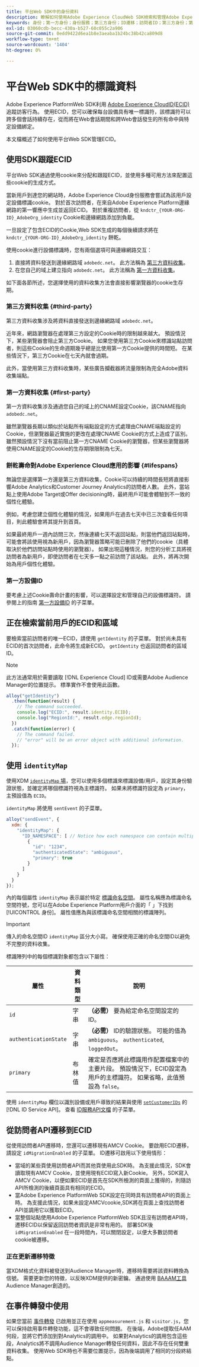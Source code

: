 ```yaml
---
title: 平台Web SDK中的身份資料
description: 瞭解如何使用Adobe Experience CloudWeb SDK檢索和管理Adobe Experience PlatformID(ECID)。
keywords: 身份；第一方身份；身份服務；第三方身份；ID遷移；訪問者ID；第三方身份；第三方CookieEnabled;idMigrationEnabled;getIdentity；同步身份；同步身份；sendIdentity;identityMap;primary;ecid;Identity Namespace;authenticationState;hashEnabled;
exl-id: 03060cdb-becc-430a-b527-60c055c2a906
source-git-commit: 0edd9422d6ea1b8e3aeaba1b24bc38b42ca809d8
workflow-type: tm+mt
source-wordcount: '1404'
ht-degree: 0%

---
```


# 平台Web SDK中的標識資料

Adobe Experience PlatformWeb SDK利用 [Adobe Experience CloudID(ECID)](../../identity-service/ecid.md) 追蹤訪客行為。 使用ECID，您可以確保每台設備具有唯一標識符，該標識符可以跨多個會話持續存在，從而將在Web會話期間和跨Web會話發生的所有命中與特定設備綁定。

本文檔概述了如何使用平台Web SDK管理ECID。

## 使用SDK跟蹤ECID

平台Web SDK通過使用cookie來分配和跟蹤ECID，並使用多種可用方法來配置這些cookie的生成方式。

當新用戶到達您的網站時，Adobe Experience Cloud身份服務會嘗試為該用戶設定設備標識cookie。 對於首次訪問者，在來自Adobe Experience Platform邊緣網路的第一響應中生成並返回ECID。 對於重複訪問者，從 `kndctr_{YOUR-ORG-ID}_AdobeOrg_identity` Cookie和邊緣網路添加到負載。

一旦設定了包含ECID的Cookie,Web SDK生成的每個後續請求將在 `kndctr_{YOUR-ORG-ID}_AdobeOrg_identity` 餅乾。

使用cookie進行設備標識時，您有兩個選項可與邊緣網路交互：

1. 直接將資料發送到邊緣網路域 `adobedc.net`。 此方法稱為 [第三方資料收集](#third-party)。
1. 在您自己的域上建立指向 `adobedc.net`。 此方法稱為 [第一方資料收集](#first-party)。

如下面各節所述，您選擇使用的資料收集方法會直接影響瀏覽器的cookie生存期。

### 第三方資料收集 {#third-party}

第三方資料收集涉及將資料直接發送到邊緣網路域 `adobedc.net`。

近年來，網路瀏覽器在處理第三方設定的Cookie時的限制越來越大。 預設情況下，某些瀏覽器會阻止第三方Cookie。 如果您使用第三方Cookie來標識站點訪問者，則這些Cookie的生命週期幾乎總是比使用第一方Cookie提供的時間短。 在某些情況下，第三方Cookie在七天內就會過期。

此外，當使用第三方資料收集時，某些廣告攔截器將流量限制為完全Adobe資料收集端點。

### 第一方資料收集 {#first-party}

第一方資料收集涉及通過您自己的域上的CNAME設定Cookie，該CNAME指向 `adobedc.net`。

雖然瀏覽器長期以類似於站點所有端點設定的方式處理由CNAME端點設定的Cookie，但瀏覽器最近實施的更改在處理CNAME Cookie的方式上造成了區別。 雖然預設情況下沒有當前阻止第一方CNAME Cookie的瀏覽器，但某些瀏覽器將使用CNAME設定的Cookie的生存期限限制為七天。

### 餅乾壽命對Adobe Experience Cloud應用的影響 {#lifespans}

無論您是選擇第一方還是第三方資料收集，Cookie可以持續的時間長短將直接影響Adobe Analytics和Customer Journey Analytics的訪問者人數。 此外，當站點上使用Adobe Target或Offer decisioning時，最終用戶可能會體驗到不一致的個性化體驗。

例如，考慮您建立個性化體驗的情況，如果用戶在過去七天中已三次查看任何項目，則此體驗會將其提升到首頁。

如果最終用戶一週內訪問三次，然後連續七天不返回站點，則當他們返回站點時，可能會將該使用視為新用戶，因為瀏覽器策略可能已刪除了他們的cookie（具體取決於他們訪問站點時使用的瀏覽器）。 如果出現這種情況，則您的分析工具將視訪問者為新用戶，即使訪問者在七天多一點之前訪問了該站點。 此外，將再次開始為用戶個性化體驗。

### 第一方設備ID

要考慮上述Cookie壽命計畫的影響，可以選擇設定和管理自己的設備標識符。 請參閱上的指南 [第一方設備ID](./first-party-device-ids.md) 的子菜單。

## 正在檢索當前用戶的ECID和區域

要檢索當前訪問者的唯一ECID，請使用 `getIdentity` 的子菜單。 對於尚未具有ECID的首次訪問者，此命令將生成新ECID。 `getIdentity` 也返回訪問者的區域ID。

>[!NOTE]
>
>此方法通常用於需要讀取 [!DNL Experience Cloud] ID或需要Adobe Audience Manager的位置提示。 標準實作不會使用此函數。

```javascript
alloy("getIdentity")
  .then(function(result) {
    // The command succeeded.
    console.log("ECID:", result.identity.ECID);
    console.log("RegionId:", result.edge.regionId);
  })
  .catch(function(error) {
    // The command failed.
    // "error" will be an error object with additional information.
  });
```

## 使用 `identityMap`

使用XDM [`identityMap` 場](../../xdm/schema/composition.md#identityMap)，您可以使用多個標識來標識設備/用戶，設定其身份驗證狀態，並確定將哪個標識符視為主標識符。 如果未將標識符設定為 `primary`，主預設值為 `ECID`。

`identityMap` 將使用 `sentEvent` 的子菜單。

```javascript
alloy("sendEvent", {
  xdm: {
    "identityMap": {
      "ID_NAMESPACE": [ // Notice how each namespace can contain multiple identifiers.
        {
          "id": "1234",
          "authenticatedState": "ambiguous",
          "primary": true
        }
      ]
    }
  }
});
```

內的每個屬性 `identityMap` 表示屬於特定 [標識命名空間](../../identity-service/namespaces.md)。 屬性名稱應為標識命名空間符號，您可以在Adobe Experience Platform用戶介面的「 」下找到[!UICONTROL 身份]。 屬性值應為與該標識命名空間相關的標識陣列。

>[!IMPORTANT]
>
>傳入的命名空間ID `identityMap` 區分大小寫。 確保使用正確的命名空間ID以避免不完整的資料收集。

標識陣列中的每個標識對象都包含以下屬性：

| 屬性 | 資料類型 | 說明 |
| --- | --- | --- |
| `id` | 字串 | **（必需）** 要為給定命名空間設定的ID。 |
| `authenticationState` | 字串 | **（必需）** ID的驗證狀態。 可能的值為 `ambiguous`。 `authenticated`, `loggedOut`。 |
| `primary` | 布林值 | 確定是否應將此標識用作配置檔案中的主要片段。 預設情況下，ECID設定為用戶的主標識符。 如果省略，此值預設為 `false`。 |

使用 `identityMap` 欄位以識別設備或用戶導致的結果與使用 [`setCustomerIDs`](https://experienceleague.adobe.com/docs/id-service/using/id-service-api/methods/setcustomerids.html?lang=en) 的 [!DNL ID Service API]。 查看 [ID服務API文檔](https://experienceleague.adobe.com/docs/id-service/using/id-service-api/methods/get-set.html?lang=en) 的子菜單。

## 從訪問者API遷移到ECID

從使用訪問者API遷移時，您還可以遷移現有AMCV Cookie。 要啟用ECID遷移，請設定 `idMigrationEnabled` 的子菜單。 ID遷移可啟用以下使用情形：

* 當域的某些頁使用訪問者API而其他頁使用此SDK時。 為支援此情況，SDK會讀取現有AMCV Cookie，並使用現有ECID寫入新Cookie。 另外，SDK寫入AMCV Cookie，以便如果ECID是首先在SDK所檢測的頁面上獲得的，則隨訪API所檢測的後續頁面具有相同的ECID。
* 當Adobe Experience PlatformWeb SDK設定在同時具有訪問者API的頁面上時。 為支援此情況，如果未設定AMCVcookie,SDK將在頁面上查找訪問者API並調用它以獲取ECID。
* 當整個站點使用Adobe Experience PlatformWeb SDK且沒有訪問者API時，遷移ECID以保留返回訪問者資訊是非常有用的。 部署SDK後 `idMigrationEnabled` 在一段時間內，可以關閉設定，以便大多數訪問者cookie被遷移。

### 正在更新遷移特徵

當XDM格式化資料被發送到Audience Manager時，遷移時需要將該資料轉換為信號。 需要更新您的特徵，以反映XDM提供的新密鑰。 通過使用 [BAAAM工具](https://experienceleague.adobe.com/docs/audience-manager/user-guide/reference/bulk-management-tools/bulk-management-intro.html#getting-started-with-bulk-management) Audience Manager創造的。

## 在事件轉發中使用

如果您當前 [事件轉發](../../tags/ui/event-forwarding/overview.md) 已啟用並正在使用 `appmeasurement.js` 和 `visitor.js`，您可以保持啟用事件轉發功能，這不會導致任何問題。 在後端，Adobe提取任AAM何段，並將它們添加到對Analytics的調用中。 如果對Analytics的調用包含這些段，Analytics將不調用Audience Manager轉發任何資料，因此不存在任何雙重資料收集。 使用Web SDK時也不需要位置提示，因為後端調用了相同的分段終結點。
